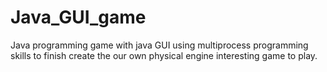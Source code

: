 # Java_GUI_game
Java programming game with java GUI
using multiprocess programming skills to finish
create the our own physical engine
interesting game to play.
